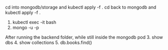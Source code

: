 cd into mongodb/storage and kubectl apply -f .
cd back to mongodb and kubectl apply -f .



1. kubectl exec -it <podname> bash
2. mongo -u <username> -p <password>

After running the backend folder, while still inside the mongodb pod
3. show dbs
4. show collections
5. db.books.find()
